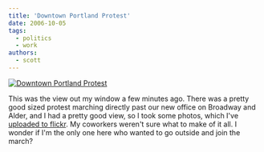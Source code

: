 ```yaml
---
title: 'Downtown Portland Protest'
date: 2006-10-05
tags:
  - politics
  - work
authors:
  - scott
---
```


[![Downtown Portland Protest](/images/261733072_045b68a248.jpg)](http://www.flickr.com/photos/spaceninja/261733072/)

This was the view out my window a few minutes ago. There was a pretty good sized protest marching directly past our new office on Broadway and Alder, and I had a pretty good view, so I took some photos, which I've [uploaded to flickr](http://www.flickr.com/photos/spaceninja/archives/date-taken/2006/10/05/). My coworkers weren't sure what to make of it all. I wonder if I'm the only one here who wanted to go outside and join the march?
